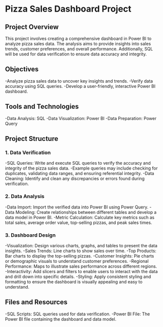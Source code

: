 # Pizza Sales Dashboard Project
## Project Overview
This project involves creating a comprehensive dashboard in Power BI to analyze pizza sales data. The analysis aims to provide insights into sales trends, customer preferences, and overall performance. Additionally, SQL will be used for data verification to ensure data accuracy and integrity.

## Objectives
-Analyze pizza sales data to uncover key insights and trends.
-Verify data accuracy using SQL queries.
-Develop a user-friendly, interactive Power BI dashboard.

## Tools and Technologies
-Data Analysis: SQL
-Data Visualization: Power BI
-Data Preparation: Power Query

## Project Structure
### 1. Data Verification
-SQL Queries: Write and execute SQL queries to verify the accuracy and integrity of the pizza sales data.
-Example queries may include checking for duplicates, validating data ranges, and ensuring referential integrity.
-Data Cleaning: Identify and clean any discrepancies or errors found during verification.

### 2. Data Analysis
-Data Import: Import the verified data into Power BI using Power Query.
-Data Modeling: Create relationships between different tables and develop a data model in Power BI.
-Metric Calculation: Calculate key metrics such as total sales, average order value, top-selling pizzas, and peak sales times.

### 3. Dashboard Design
-Visualization: Design various charts, graphs, and tables to present the data insights.
-Sales Trends: Line charts to show sales over time.
-Top Products: Bar charts to display the top-selling pizzas.
-Customer Insights: Pie charts or demographic visuals to understand customer preferences.
-Regional Performance: Maps to illustrate sales performance across different regions.
-Interactivity: Add slicers and filters to enable users to interact with the data and drill down into specific details.
-Styling: Apply consistent styling and formatting to ensure the dashboard is visually appealing and easy to understand.

## Files and Resources
-SQL Scripts: SQL queries used for data verification.
-Power BI File: The Power BI file containing the dashboard and data model.
